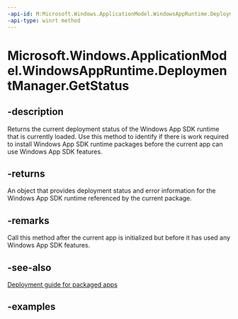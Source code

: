 ```yaml
---
-api-id: M:Microsoft.Windows.ApplicationModel.WindowsAppRuntime.DeploymentManager.GetStatus
-api-type: winrt method
---
```


# Microsoft.Windows.ApplicationModel.WindowsAppRuntime.DeploymentManager.GetStatus

<!--
public static Microsoft.Windows.ApplicationModel.WindowsAppRuntime.DeploymentResult GetStatus ();
-->


## -description

Returns the current deployment status of the Windows App SDK runtime that is currently loaded. Use this method to identify if there is work required to install Windows App SDK runtime packages before the current app can use Windows App SDK features.

## -returns

An object that provides deployment status and error information for the Windows App SDK runtime referenced by the current package.

## -remarks

Call this method after the current app is initialized but before it has used any Windows App SDK features.

## -see-also

[Deployment guide for packaged apps](/windows/apps/windows-app-sdk/deploy-packaged-apps)

## -examples


